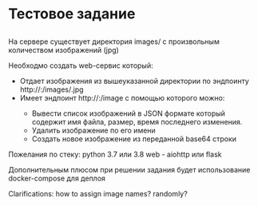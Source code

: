 # Тестовое задание
## 
На сервере существует директория images/ с произвольным количеством изображений (jpg)

Необходмо создать web-сервис который:

+ Отдает изображения из вышеуказанной директории по эндпоинту http://<hostname>:<port>/images/<image name>.jpg
+ Имеет эндпоинт http://<hostname>:<port>/image с помощью которого можно:
    + Вывести список изображений в JSON формате который содержит имя файла, размер, время последнего изменения.
    + Удалить изображение по его имени
    + Создать новое изображение из переданной base64 строки

Пожелания по стеку:
python 3.7 или 3.8
web - aiohttp или flask

Дополнительным плюсом при решении задания будет использование docker-compose для деплоя




Clarifications:
    how to assign image names? randomly? 